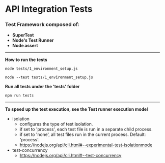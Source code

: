 # API Integration Tests
### Test Framework composed of: 
* **SuperTest**
* **Node's Test Runner**
* **Node assert**

***

**How to run the tests**

```
node tests/1_environment_setup.js
```
```
node --test tests/1_environment_setup.js
```

**Run all tests under the 'tests' folder**
```
npm run tests
```

***

**To speed up the test execution, see the Test runner execution model** 
* isolation
  * configures the type of test isolation. 
  * if set to 'process', each test file is run in a separate child process. 
  * if set to 'none', all test files run in the current process. Default: 'process'.
  * https://nodejs.org/api/cli.html#--experimental-test-isolationmode
* test-concurrency
  * https://nodejs.org/api/cli.html#--test-concurrency

